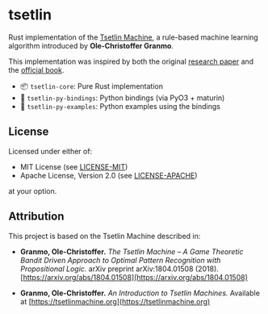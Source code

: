 # tsetlin

Rust implementation of the [Tsetlin Machine](https://arxiv.org/abs/1804.01508), a rule-based machine learning algorithm introduced by **Ole-Christoffer Granmo**.

This implementation was inspired by both the original [research paper](https://arxiv.org/abs/1804.01508) and the [official book](https://tsetlinmachine.org).

- 📦 `tsetlin-core`: Pure Rust implementation
- 🐍 `tsetlin-py-bindings`: Python bindings (via PyO3 + maturin)
- 🧪 `tsetlin-py-examples`: Python examples using the bindings

## License

Licensed under either of:

- MIT License (see [LICENSE-MIT](./LICENSE-MIT))
- Apache License, Version 2.0 (see [LICENSE-APACHE](./LICENSE-APACHE))

at your option.

## Attribution

This project is based on the Tsetlin Machine described in:

- **Granmo, Ole-Christoffer.**
_The Tsetlin Machine – A Game Theoretic Bandit Driven Approach to Optimal Pattern Recognition with Propositional Logic._ arXiv preprint arXiv:1804.01508 (2018).  
  [https://arxiv.org/abs/1804.01508](https://arxiv.org/abs/1804.01508)

- **Granmo, Ole-Christoffer.**
_An Introduction to Tsetlin Machines._ Available at [https://tsetlinmachine.org](https://tsetlinmachine.org)